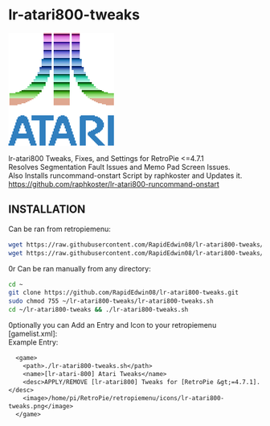 # lr-atari800-tweaks  
![lr-atari800-tweaks.png](https://raw.githubusercontent.com/RapidEdwin08/lr-atari800-tweaks/main/lr-atari800-tweaks.png )  

lr-atari800 Tweaks, Fixes, and Settings for RetroPie &lt;=4.7.1  
Resolves Segmentation Fault Issues and Memo Pad Screen Issues.  
Also Installs runcommand-onstart Script by raphkoster and Updates it.  
https://github.com/raphkoster/lr-atari800-runcommand-onstart  

## INSTALLATION  

Can be ran from retropiemenu:  
```bash
wget https://raw.githubusercontent.com/RapidEdwin08/lr-atari800-tweaks/main/lr-atari800-tweaks.sh -P ~/RetroPie/retropiemenu
wget https://raw.githubusercontent.com/RapidEdwin08/lr-atari800-tweaks/main/lr-atari800-tweaks.png -P ~/RetroPie/retropiemenu/icons
```

 0r Can be ran manually from any directory:  
```bash
cd ~
git clone https://github.com/RapidEdwin08/lr-atari800-tweaks.git
sudo chmod 755 ~/lr-atari800-tweaks/lr-atari800-tweaks.sh
cd ~/lr-atari800-tweaks && ./lr-atari800-tweaks.sh

```

0ptionally you can Add an Entry and Icon to your retropiemenu [gamelist.xml]:  
Example Entry:  
```
  <game>
    <path>./lr-atari800-tweaks.sh</path>
    <name>[lr-atari-800] Atari Tweaks</name>
    <desc>APPLY/REMOVE [lr-atari800] Tweaks for [RetroPie &gt;=4.7.1].</desc>
    <image>/home/pi/RetroPie/retropiemenu/icons/lr-atari800-tweaks.png</image>
  </game>
```
